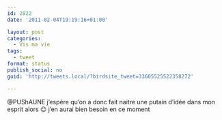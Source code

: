 ```yaml
---
id: 2822
date: '2011-02-04T19:19:16+01:00'

layout: post
categories:
  - Vis ma vie
tags:
  - tweet
format: status
publish_social: no
guid: 'http://tweets.local/?birdsite_tweet=33605525522358272'

---
```


@PUShAUNE j’espère qu’on a donc fait naitre une putain d’idée dans mon esprit alors 😉 j’en aurai bien besoin en ce moment